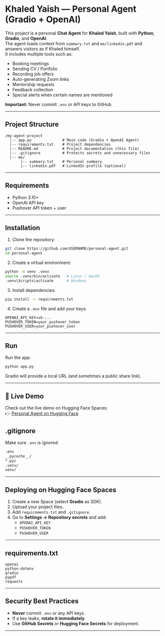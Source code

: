 # Khaled Yaish — Personal Agent (Gradio + OpenAI)

This project is a personal **Chat Agent** for **Khaled Yaish**, built with **Python**, **Gradio**, and **OpenAI**.  
The agent loads context from `summary.txt` and `me/linkedin.pdf` and answers visitors as if Khaled himself.  
It includes multiple tools such as:  
- Booking meetings  
- Sending CV / Portfolio  
- Recording job offers  
- Auto-generating Zoom links  
- Mentorship requests  
- Feedback collection  
- Special alerts when certain names are mentioned  

**Important:** Never commit `.env` or API keys to GitHub.  

---

## Project Structure
```
/my-agent-project
  |-- app.py              # Main code (Gradio + OpenAI Agent)
  |-- requirements.txt    # Project dependencies
  |-- README.md           # Project documentation (this file)
  |-- .gitignore          # Protects secrets and unnecessary files
  |-- me/
       |-- summary.txt    # Personal summary
       |-- linkedin.pdf   # LinkedIn profile (optional)
```

---

## Requirements
- Python 3.10+  
- OpenAI API key  
- Pushover API token + user  

---

## Installation

1. Clone the repository:
```bash
git clone https://github.com/USERNAME/personal-agent.git
cd personal-agent
```

2. Create a virtual environment:
```bash
python -m venv .venv
source .venv/bin/activate   # Linux / macOS
.venv\Scripts\activate      # Windows
```

3. Install dependencies:
```bash
pip install -r requirements.txt
```

4. Create a `.env` file and add your keys:
```
OPENAI_API_KEY=sk-...
PUSHOVER_TOKEN=your_pushover_token
PUSHOVER_USER=your_pushover_user
```

---

## Run
Run the app:
```bash
python app.py
```

Gradio will provide a local URL (and sometimes a public share link).

---

## 🚀 Live Demo
Check out the live demo on Hugging Face Spaces:  
👉 [Personal Agent on Hugging Face](https://huggingface.co/spaces/KhaledYaish/personal-agent)


## .gitignore
Make sure `.env` is ignored:
```txt
.env
__pycache__/
*.pyc
.venv/
venv/
```

---

## Deploying on Hugging Face Spaces

1. Create a new Space (select **Gradio** as SDK).  
2. Upload your project files.  
3. Add `requirements.txt` and `.gitignore`.  
4. Go to **Settings → Repository secrets** and add:
   - `OPENAI_API_KEY`
   - `PUSHOVER_TOKEN`
   - `PUSHOVER_USER`

---

## requirements.txt
```
openai
python-dotenv
gradio
pypdf
requests
```

---

## Security Best Practices
- **Never** commit `.env` or any API keys.  
- If a key leaks, **rotate it immediately**.  
- Use **GitHub Secrets** or **Hugging Face Secrets** for deployment.  

---

